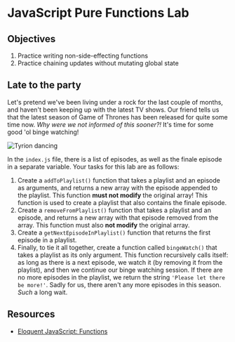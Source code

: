 # JavaScript Pure Functions Lab

## Objectives

1. Practice writing non-side-effecting functions
2. Practice chaining updates without mutating global state

## Late to the party

Let's pretend we've been living under a rock for the last couple of months, and haven't been keeping up with the latest
TV shows. Our friend tells us that the latest season of Game of Thrones has been released for quite some time now. _Why
were we not informed of this sooner?!_ It's time for some good 'ol binge watching!

![Tyrion dancing](https://media.giphy.com/media/11clOWGCHzWG7C/giphy.gif)

In the `index.js` file, there is a list of episodes, as well as the finale episode in a separate variable. Your tasks
for this lab are as follows:

1. Create a `addToPlaylist()` function that takes a playlist and an episode as arguments, and returns a new array with
the episode appended to the playlist. This function **must not modify** the original array! This function is used to
create a playlist that also contains the finale episode.
2. Create a `removeFromPlaylist()` function that takes a playlist and an episode, and returns a new array with that
episode removed from the array. This function must also **not modify** the original array.
3. Create a `getNextEpisodeInPlaylist()` function that returns the first episode in a playlist.
4. Finally, to tie it all together, create a function called `bingeWatch()` that takes a playlist as its only argument.
This function recursively calls itself: as long as there is a next episode, we watch it (by removing it from the 
playlist), and then we continue our binge watching session. If there are no more episodes in the playlist, we return the
string `'Please let there be more!'`. Sadly for us, there aren't any more episodes in this season. _Such_ a long wait.

## Resources
- [Eloquent JavaScript: Functions](http://eloquentjavascript.net/1st_edition/chapter3.html)
